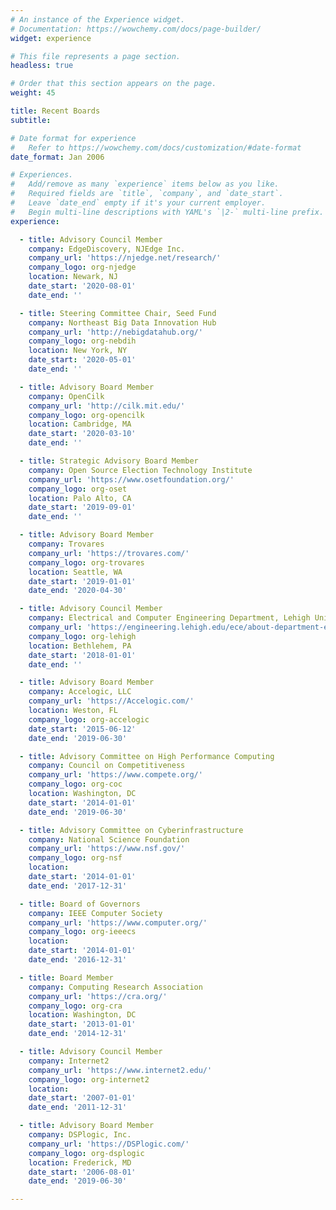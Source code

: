 ```yaml
---
# An instance of the Experience widget.
# Documentation: https://wowchemy.com/docs/page-builder/
widget: experience

# This file represents a page section.
headless: true

# Order that this section appears on the page.
weight: 45

title: Recent Boards
subtitle:

# Date format for experience
#   Refer to https://wowchemy.com/docs/customization/#date-format
date_format: Jan 2006

# Experiences.
#   Add/remove as many `experience` items below as you like.
#   Required fields are `title`, `company`, and `date_start`.
#   Leave `date_end` empty if it's your current employer.
#   Begin multi-line descriptions with YAML's `|2-` multi-line prefix.
experience:

  - title: Advisory Council Member
    company: EdgeDiscovery, NJEdge Inc. 
    company_url: 'https://njedge.net/research/'
    company_logo: org-njedge
    location: Newark, NJ
    date_start: '2020-08-01'
    date_end: ''

  - title: Steering Committee Chair, Seed Fund
    company: Northeast Big Data Innovation Hub
    company_url: 'http://nebigdatahub.org/'
    company_logo: org-nebdih
    location: New York, NY
    date_start: '2020-05-01'
    date_end: ''

  - title: Advisory Board Member
    company: OpenCilk
    company_url: 'http://cilk.mit.edu/'
    company_logo: org-opencilk
    location: Cambridge, MA
    date_start: '2020-03-10'
    date_end: ''

  - title: Strategic Advisory Board Member
    company: Open Source Election Technology Institute
    company_url: 'https://www.osetfoundation.org/'
    company_logo: org-oset
    location: Palo Alto, CA
    date_start: '2019-09-01'
    date_end: ''

  - title: Advisory Board Member
    company: Trovares
    company_url: 'https://trovares.com/'
    company_logo: org-trovares
    location: Seattle, WA
    date_start: '2019-01-01'
    date_end: '2020-04-30'

  - title: Advisory Council Member
    company: Electrical and Computer Engineering Department, Lehigh University
    company_url: 'https://engineering.lehigh.edu/ece/about-department-electrical-and-computer-engineering/ece-advisory-council'
    company_logo: org-lehigh
    location: Bethlehem, PA
    date_start: '2018-01-01'
    date_end: ''

  - title: Advisory Board Member
    company: Accelogic, LLC
    company_url: 'https://Accelogic.com/'
    location: Weston, FL
    company_logo: org-accelogic
    date_start: '2015-06-12'
    date_end: '2019-06-30'

  - title: Advisory Committee on High Performance Computing
    company: Council on Competitiveness
    company_url: 'https://www.compete.org/'
    company_logo: org-coc
    location: Washington, DC
    date_start: '2014-01-01'
    date_end: '2019-06-30'

  - title: Advisory Committee on Cyberinfrastructure
    company: National Science Foundation
    company_url: 'https://www.nsf.gov/'
    company_logo: org-nsf
    location:
    date_start: '2014-01-01'
    date_end: '2017-12-31'

  - title: Board of Governors
    company: IEEE Computer Society
    company_url: 'https://www.computer.org/'
    company_logo: org-ieeecs
    location:
    date_start: '2014-01-01'
    date_end: '2016-12-31'

  - title: Board Member
    company: Computing Research Association
    company_url: 'https://cra.org/'
    company_logo: org-cra
    location: Washington, DC
    date_start: '2013-01-01'
    date_end: '2014-12-31'

  - title: Advisory Council Member
    company: Internet2
    company_url: 'https://www.internet2.edu/'
    company_logo: org-internet2
    location:
    date_start: '2007-01-01'
    date_end: '2011-12-31'

  - title: Advisory Board Member
    company: DSPlogic, Inc.
    company_url: 'https://DSPlogic.com/'
    company_logo: org-dsplogic
    location: Frederick, MD
    date_start: '2006-08-01'
    date_end: '2019-06-30'

---
```

